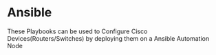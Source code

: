 # Ansible
These Playbooks can be used to Configure Cisco Devices(Routers/Switches) by deploying them on a Ansible Automation Node
